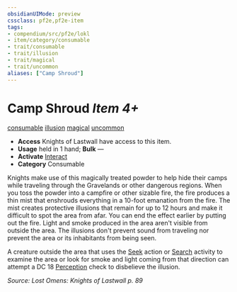 ```yaml
---
obsidianUIMode: preview
cssclass: pf2e,pf2e-item
tags:
- compendium/src/pf2e/lokl
- item/category/consumable
- trait/consumable
- trait/illusion
- trait/magical
- trait/uncommon
aliases: ["Camp Shroud"]
---
```

# Camp Shroud *Item 4+*  
[consumable](/rules/traits/consumable.md)  [illusion](/rules/traits/illusion.md)  [magical](/rules/traits/magical.md)  [uncommon](/rules/traits/uncommon.md)  

- **Access** Knights of Lastwall have access to this item.
- **Usage** held in 1 hand; **Bulk** —
- **Activate** [Interact](/rules/actions/interact.md)
- **Category** Consumable

Knights make use of this magically treated powder to help hide their camps while traveling through the Gravelands or other dangerous regions. When you toss the powder into a campfire or other sizable fire, the fire produces a thin mist that enshrouds everything in a 10-foot emanation from the fire. The mist creates protective illusions that remain for up to 12 hours and make it difficult to spot the area from afar. You can end the effect earlier by putting out the fire. Light and smoke produced in the area aren't visible from outside the area. The illusions don't prevent sound from traveling nor prevent the area or its inhabitants from being seen.

A creature outside the area that uses the [Seek](/rules/actions/seek.md) action or [Search](/rules/actions/search.md) activity to examine the area or look for smoke and light coming from that direction can attempt a DC 18 [Perception](/compendium/skills.md#Perception) check to disbelieve the illusion.

*Source: Lost Omens: Knights of Lastwall p. 89*